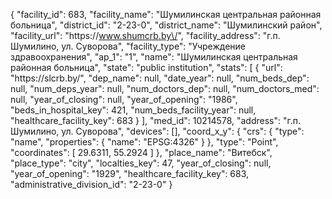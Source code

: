 {
    "facility_id": 683,
    "facility_name": "Шумилинская центральная районная больница",
    "district_id": "2-23-0",
    "district_name": "Шумилинский район",
    "facility_url": "https:\/\/www.shumcrb.by\/",
    "facility_address": "г.п. Шумилино, ул. Суворова",
    "facility_type": "Учреждение здравоохранения",
    "ap_1": "1",
    "name": "Шумилинская центральная районная больница",
    "state": "public institution",
    "stats": [
        {
            "url": "https:\/\/slcrb.by\/",
            "dep_name": null,
            "date_year": null,
            "num_beds_dep": null,
            "num_deps_year": null,
            "num_doctors_dep": null,
            "num_doctors_med": null,
            "year_of_closing": null,
            "year_of_opening": "1986",
            "beds_in_hospital_key": 421,
            "num_beds_facility_year": null,
            "healthcare_facility_key": 683
        }
    ],
    "med_id": 10214578,
    "address": "г.п. Шумилино, ул. Суворова",
    "devices": [],
    "coord_x_y": {
        "crs": {
            "type": "name",
            "properties": {
                "name": "EPSG:4326"
            }
        },
        "type": "Point",
        "coordinates": [
            29.6311,
            55.2924
        ]
    },
    "place_name": "Витебск",
    "place_type": "city",
    "localties_key": 47,
    "year_of_closing": null,
    "year_of_opening": "1929",
    "healthcare_facility_key": 683,
    "administrative_division_id": "2-23-0"
}